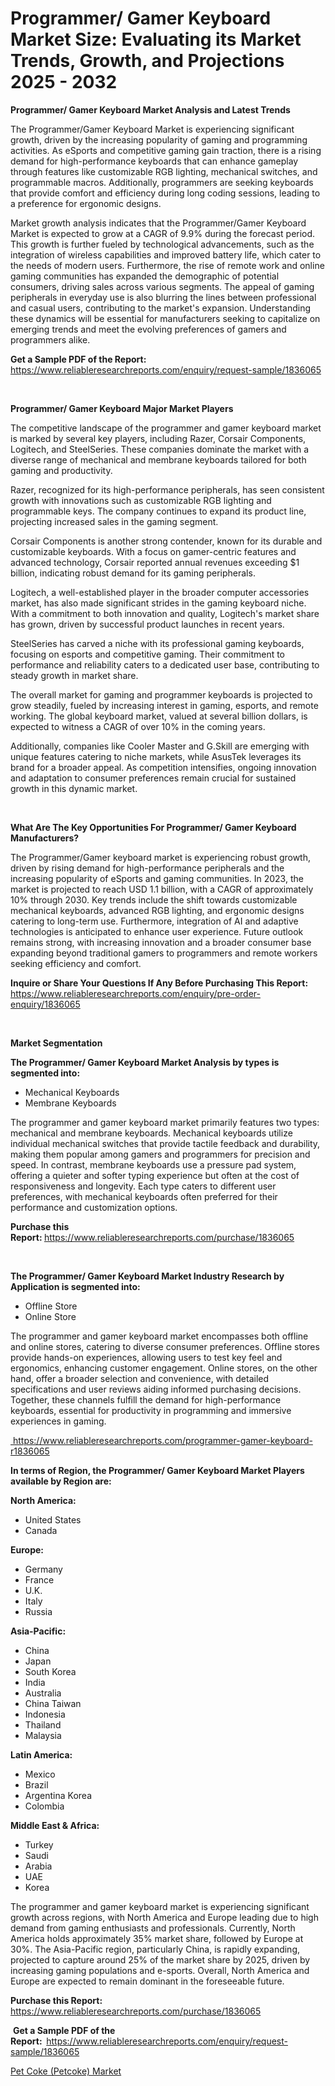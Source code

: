 <p><h1>Programmer/ Gamer Keyboard Market Size: Evaluating its Market Trends, Growth, and Projections 2025 - 2032</h1></p><p><strong>Programmer/ Gamer Keyboard Market Analysis and Latest Trends</strong></p>
<p><p>The Programmer/Gamer Keyboard Market is experiencing significant growth, driven by the increasing popularity of gaming and programming activities. As eSports and competitive gaming gain traction, there is a rising demand for high-performance keyboards that can enhance gameplay through features like customizable RGB lighting, mechanical switches, and programmable macros. Additionally, programmers are seeking keyboards that provide comfort and efficiency during long coding sessions, leading to a preference for ergonomic designs.</p><p>Market growth analysis indicates that the Programmer/Gamer Keyboard Market is expected to grow at a CAGR of 9.9% during the forecast period. This growth is further fueled by technological advancements, such as the integration of wireless capabilities and improved battery life, which cater to the needs of modern users. Furthermore, the rise of remote work and online gaming communities has expanded the demographic of potential consumers, driving sales across various segments. The appeal of gaming peripherals in everyday use is also blurring the lines between professional and casual users, contributing to the market's expansion. Understanding these dynamics will be essential for manufacturers seeking to capitalize on emerging trends and meet the evolving preferences of gamers and programmers alike.</p></p>
<p><strong>Get a Sample PDF of the Report:&nbsp;</strong> <a href="https://www.reliableresearchreports.com/enquiry/request-sample/1836065?utm_campaign=3210&utm_medium=2&utm_source=Github&utm_content=ia&utm_term=26032025&utm_id=programmer-gamer-keyboard">https://www.reliableresearchreports.com/enquiry/request-sample/1836065</a></p>
<p>&nbsp;</p>
<p><strong>Programmer/ Gamer Keyboard Major Market Players</strong></p>
<p><p>The competitive landscape of the programmer and gamer keyboard market is marked by several key players, including Razer, Corsair Components, Logitech, and SteelSeries. These companies dominate the market with a diverse range of mechanical and membrane keyboards tailored for both gaming and productivity.</p><p>Razer, recognized for its high-performance peripherals, has seen consistent growth with innovations such as customizable RGB lighting and programmable keys. The company continues to expand its product line, projecting increased sales in the gaming segment.</p><p>Corsair Components is another strong contender, known for its durable and customizable keyboards. With a focus on gamer-centric features and advanced technology, Corsair reported annual revenues exceeding $1 billion, indicating robust demand for its gaming peripherals.</p><p>Logitech, a well-established player in the broader computer accessories market, has also made significant strides in the gaming keyboard niche. With a commitment to both innovation and quality, Logitech's market share has grown, driven by successful product launches in recent years.</p><p>SteelSeries has carved a niche with its professional gaming keyboards, focusing on esports and competitive gaming. Their commitment to performance and reliability caters to a dedicated user base, contributing to steady growth in market share.</p><p>The overall market for gaming and programmer keyboards is projected to grow steadily, fueled by increasing interest in gaming, esports, and remote working. The global keyboard market, valued at several billion dollars, is expected to witness a CAGR of over 10% in the coming years. </p><p>Additionally, companies like Cooler Master and G.Skill are emerging with unique features catering to niche markets, while AsusTek leverages its brand for a broader appeal. As competition intensifies, ongoing innovation and adaptation to consumer preferences remain crucial for sustained growth in this dynamic market.</p></p>
<p>&nbsp;</p>
<p><strong>What Are The Key Opportunities For Programmer/ Gamer Keyboard Manufacturers?</strong></p>
<p><p>The Programmer/Gamer keyboard market is experiencing robust growth, driven by rising demand for high-performance peripherals and the increasing popularity of eSports and gaming communities. In 2023, the market is projected to reach USD 1.1 billion, with a CAGR of approximately 10% through 2030. Key trends include the shift towards customizable mechanical keyboards, advanced RGB lighting, and ergonomic designs catering to long-term use. Furthermore, integration of AI and adaptive technologies is anticipated to enhance user experience. Future outlook remains strong, with increasing innovation and a broader consumer base expanding beyond traditional gamers to programmers and remote workers seeking efficiency and comfort.</p></p>
<p><strong>Inquire or Share Your Questions If Any Before Purchasing This Report:</strong> <a href="https://www.reliableresearchreports.com/enquiry/pre-order-enquiry/1836065?utm_campaign=3210&utm_medium=2&utm_source=Github&utm_content=ia&utm_term=26032025&utm_id=programmer-gamer-keyboard">https://www.reliableresearchreports.com/enquiry/pre-order-enquiry/1836065</a></p>
<p>&nbsp;</p>
<p><strong>Market Segmentation</strong></p>
<p><strong>The Programmer/ Gamer Keyboard Market Analysis by types is segmented into:</strong></p>
<p><ul><li>Mechanical Keyboards</li><li>Membrane Keyboards</li></ul></p>
<p><p>The programmer and gamer keyboard market primarily features two types: mechanical and membrane keyboards. Mechanical keyboards utilize individual mechanical switches that provide tactile feedback and durability, making them popular among gamers and programmers for precision and speed. In contrast, membrane keyboards use a pressure pad system, offering a quieter and softer typing experience but often at the cost of responsiveness and longevity. Each type caters to different user preferences, with mechanical keyboards often preferred for their performance and customization options.</p></p>
<p><strong>Purchase this Report:&nbsp;</strong><a href="https://www.reliableresearchreports.com/purchase/1836065?utm_campaign=3210&utm_medium=2&utm_source=Github&utm_content=ia&utm_term=26032025&utm_id=programmer-gamer-keyboard">https://www.reliableresearchreports.com/purchase/1836065</a></p>
<p>&nbsp;</p>
<p><strong>The Programmer/ Gamer Keyboard Market Industry Research by Application is segmented into:</strong></p>
<p><ul><li>Offline Store</li><li>Online Store</li></ul></p>
<p><p>The programmer and gamer keyboard market encompasses both offline and online stores, catering to diverse consumer preferences. Offline stores provide hands-on experiences, allowing users to test key feel and ergonomics, enhancing customer engagement. Online stores, on the other hand, offer a broader selection and convenience, with detailed specifications and user reviews aiding informed purchasing decisions. Together, these channels fulfill the demand for high-performance keyboards, essential for productivity in programming and immersive experiences in gaming.</p></p>
<p><a href="https://www.reliableresearchreports.com/programmer-gamer-keyboard-r1836065?utm_campaign=3210&utm_medium=2&utm_source=Github&utm_content=ia&utm_term=26032025&utm_id=programmer-gamer-keyboard">&nbsp;https://www.reliableresearchreports.com/programmer-gamer-keyboard-r1836065</a></p>
<p><strong>In terms of Region, the Programmer/ Gamer Keyboard Market Players available by Region are:</strong></p>
<p>
    <p> <strong> North America: </strong>
        <ul>
            <li>United States</li>
            <li>Canada</li>
        </ul>
        </p> 
    <p> <strong> Europe: </strong>
        <ul>
            <li>Germany</li>
            <li>France</li>
            <li>U.K.</li>
            <li>Italy</li>
            <li>Russia</li>
        </ul>
        </p> 
    <p> <strong> Asia-Pacific: </strong>
        <ul>
            <li>China</li>
            <li>Japan</li>
            <li>South Korea</li>
            <li>India</li>
            <li>Australia</li>
            <li>China Taiwan</li>
            <li>Indonesia</li>
            <li>Thailand</li>
            <li>Malaysia</li>
        </ul>
        </p> 
    <p> <strong> Latin America: </strong>
        <ul>
            <li>Mexico</li>
            <li>Brazil</li>
            <li>Argentina Korea</li>
            <li>Colombia</li>
        </ul>
        </p> 
    <p> <strong> Middle East & Africa: </strong>
        <ul>
            <li>Turkey</li>
            <li>Saudi</li>
            <li>Arabia</li>
            <li>UAE</li>
            <li>Korea</li>
        </ul>
    </p>
    </p>
<p><p>The programmer and gamer keyboard market is experiencing significant growth across regions, with North America and Europe leading due to high demand from gaming enthusiasts and professionals. Currently, North America holds approximately 35% market share, followed by Europe at 30%. The Asia-Pacific region, particularly China, is rapidly expanding, projected to capture around 25% of the market share by 2025, driven by increasing gaming populations and e-sports. Overall, North America and Europe are expected to remain dominant in the foreseeable future.</p></p>
<p><strong>Purchase this Report: </strong><a href="https://www.reliableresearchreports.com/purchase/1836065?utm_campaign=3210&utm_medium=2&utm_source=Github&utm_content=ia&utm_term=26032025&utm_id=programmer-gamer-keyboard">https://www.reliableresearchreports.com/purchase/1836065</a></p>
<p>&nbsp;<strong>Get a Sample PDF of the Report:&nbsp;&nbsp;</strong><a href="https://www.reliableresearchreports.com/enquiry/request-sample/1836065?utm_campaign=3210&utm_medium=2&utm_source=Github&utm_content=ia&utm_term=26032025&utm_id=programmer-gamer-keyboard">https://www.reliableresearchreports.com/enquiry/request-sample/1836065</a></p>
<p><strong></strong></p>
<p><p><a href="https://github.com/yenagmah/Market-Research-Report-List-1/blob/main/pet-coke-petcoke-market.md?utm_campaign=3210&utm_medium=2&utm_source=Github&utm_content=ia&utm_term=26032025&utm_id=programmer-gamer-keyboard">Pet Coke (Petcoke) Market</a></p></p>